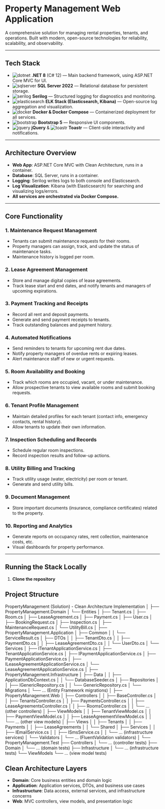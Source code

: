 ﻿# Property Management Web Application

A comprehensive solution for managing rental properties, tenants, and operations. Built with modern, open-source technologies for reliability, scalability, and observability.

---

## Tech Stack

- ![dotnet](https://img.shields.io/badge/.NET-8.0-blueviolet?logo=dotnet&logoColor=white) **.NET 8** (C# 12) — Main backend framework, using ASP.NET Core MVC for UI.
- ![sqlserver](https://img.shields.io/badge/SQL%20Server-2022-CC2927?logo=microsoftsqlserver&logoColor=white) **SQL Server 2022** — Relational database for persistent storage.
- ![serilog](https://img.shields.io/badge/Serilog-structured%20logging-blue?logo=serilog&logoColor=white) **Serilog** — Structured logging for diagnostics and monitoring.
- ![elasticsearch](https://img.shields.io/badge/Elasticsearch-ELK-005571?logo=elasticsearch&logoColor=white) **ELK Stack (Elasticsearch, Kibana)** — Open-source log aggregation and visualization.
- ![docker](https://img.shields.io/badge/Docker-Compose-2496ED?logo=docker&logoColor=white) **Docker & Docker Compose** — Containerized deployment for all services.
- ![bootstrap](https://img.shields.io/badge/Bootstrap-5-7952B3?logo=bootstrap&logoColor=white) **Bootstrap 5** — Responsive UI components.
- ![jquery](https://img.shields.io/badge/jQuery-0769AD?logo=jquery&logoColor=white) **jQuery** & ![toastr](https://img.shields.io/badge/Toastr-notifications-ffcc00?logo=javascript&logoColor=black) **Toastr** — Client-side interactivity and notifications.

---

## Architecture Overview

- **Web App**: ASP.NET Core MVC with Clean Architecture, runs in a container.
- **Database**: SQL Server, runs in a container.
- **Logging**: Serilog writes logs to both console and Elasticsearch.
- **Log Visualization**: Kibana (with Elasticsearch) for searching and visualizing logs/errors.
- **All services are orchestrated via Docker Compose.**

---

## Core Functionality

### 1. Maintenance Request Management
- Tenants can submit maintenance requests for their rooms.
- Property managers can assign, track, and update the status of maintenance tasks.
- Maintenance history is logged per room.

### 2. Lease Agreement Management
- Store and manage digital copies of lease agreements.
- Track lease start and end dates, and notify tenants and managers of upcoming expirations.

### 3. Payment Tracking and Receipts
- Record all rent and deposit payments.
- Generate and send payment receipts to tenants.
- Track outstanding balances and payment history.

### 4. Automated Notifications
- Send reminders to tenants for upcoming rent due dates.
- Notify property managers of overdue rents or expiring leases.
- Alert maintenance staff of new or urgent requests.

### 5. Room Availability and Booking
- Track which rooms are occupied, vacant, or under maintenance.
- Allow prospective tenants to view available rooms and submit booking requests.

### 6. Tenant Profile Management
- Maintain detailed profiles for each tenant (contact info, emergency contacts, rental history).
- Allow tenants to update their own information.

### 7. Inspection Scheduling and Records
- Schedule regular room inspections.
- Record inspection results and follow-up actions.

### 8. Utility Billing and Tracking
- Track utility usage (water, electricity) per room or tenant.
- Generate and send utility bills.

### 9. Document Management
- Store important documents (insurance, compliance certificates) related to the property.

### 10. Reporting and Analytics
- Generate reports on occupancy rates, rent collection, maintenance costs, etc.
- Visual dashboards for property performance.

---

## Running the Stack Locally

1. **Clone the repository**

## Project Structure

PropertyManagement (Solution) - Clean Architecture Implementation
│
├── PropertyManagement.Domain
│   └── Entities
│       ├── Tenant.cs
│       ├── Room.cs
│       ├── LeaseAgreement.cs
│       ├── Payment.cs
│       ├── User.cs
│       ├── BookingRequest.cs
│       ├── Inspection.cs
│       ├── MaintenanceRequest.cs
│       └── UtilityBill.cs
│
├── PropertyManagement.Application
│   ├── Common
│   │   └── ServiceResult.cs
│   ├── DTOs
│   │   ├── TenantDto.cs
│   │   ├── PaymentDto.cs
│   │   ├── LeaseAgreementDto.cs
│   │   └── UserDto.cs
│   └── Services
│       ├── ITenantApplicationService.cs
│       ├── TenantApplicationService.cs
│       ├── IPaymentApplicationService.cs
│       ├── PaymentApplicationService.cs
│       ├── ILeaseAgreementApplicationService.cs
│       └── LeaseAgreementApplicationService.cs
│
├── PropertyManagement.Infrastructure
│   ├── Data
│   │   ├── ApplicationDbContext.cs
│   │   └── DatabaseSeeder.cs
│   ├── Repositories
│   │   ├── IGenericRepository.cs
│   │   └── GenericRepository.cs
│   └── Migrations
│       └── ... (Entity Framework migrations)
│
├── PropertyManagement.Web
│   ├── Controllers
│   │   ├── BaseController.cs
│   │   ├── TenantsController.cs
│   │   ├── PaymentsController.cs
│   │   ├── LeaseAgreementsController.cs
│   │   ├── RoomsController.cs
│   │   └── ... (other controllers)
│   ├── ViewModels
│   │   ├── TenantViewModel.cs
│   │   ├── PaymentViewModel.cs
│   │   ├── LeaseAgreementViewModel.cs
│   │   └── ... (other view models)
│   ├── Views
│   │   ├── Tenants
│   │   ├── Payments
│   │   ├── LeaseAgreements
│   │   └── Shared
│   ├── Services
│   │   ├── IEmailService.cs
│   │   ├── ISmsService.cs
│   │   └── ... (infrastructure services)
│   └── Validators
│       └── ... (FluentValidation validators)
│
└── PropertyManagement.Test
    ├── Controllers
    │   └── ... (controller tests)
    ├── Domain
    │   └── ... (domain tests)
    ├── Infrastructure
    │   └── ... (infrastructure tests)
    └── ViewModels
        └── ... (view model tests)

## Clean Architecture Layers

- **Domain**: Core business entities and domain logic
- **Application**: Application services, DTOs, and business use cases
- **Infrastructure**: Data access, external services, and infrastructure concerns
- **Web**: MVC controllers, view models, and presentation logic